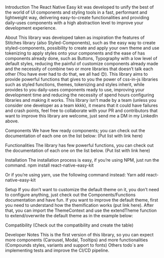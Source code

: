 Introduction
The React Native Easy kit was developed to unify the best of the world of UI components and styling tools in a fast, performant and lightweight way, delivering easy-to-create functionalities and providing daily-uses components with a high abstraction level to improve your development experience.

About
This library was developed taken as inspiration the features of Stitches library (also Styled-Components), such as the easy way to create styled-components, possibility to create and apply your own theme and use tokenizing to apply styles onto your components and the ease of has components already done, such as Buttons, Typography with a low level of default styles, reducing the painful of customize components already made and the necessity of combine two or more libraries that doesn’t talk each other (You have ever had to do that, we all had 😊).
This library aims to provide powerful functions that gives to you the power of css-in-js libraries such as styled functions, themes, tokenizing and styles inherit, while provides to you daily-uses components ready to use, improving your development time and reducing the necessity of spend hours configuring libraries and making it works.
This library isn’t made by a team (unless you consider one developer as a team kkkk), it means that it could have failures and crash points, feel free to collaborate with your PR and contributors that want to improve this library are welcome, just send me a DM in my LinkedIn above.

Components
We have few ready components; you can check out the documentation of each one on the list below:
(Put list with link here)

Functionalities
The library has few powerful functions, you can check out the documentation of each one on the list below.
(Put list with link here)

Installation
The installation process is easy, if you’re using NPM, just run the command.
npm install react-native-easy-kit

Or if you’re using yarn, use the following command instead:
Yarn add react-native-easy-kit

Setup
If you don’t want to customize the default theme on it, you don’t need to configure anything, just check out the Components/Functions documentation and have fun.
If you want to improve the default theme, first you need to understand how the themification works (put link here). After that, you can import the ThemeContext and use the extendTheme function to extend/overwrite the default theme as in the example below:

Compatibility
(Check out the compatibility and create the table)

Developer Notes
This is the first version of this library, so you can expect more components (Carousel, Modal, Tooltips) and more functionalities (Compounds styles, variants and support to fonts)
Others todo`s are implementing tests and improve the CI/CD pipeline.
